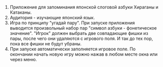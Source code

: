 1. Приложение для запоминания японской слоговой азбуки Хираганы и Катаканы.
2. Аудитория - изучающие японский язык.
3. Игра по принципу "угадай пару". 
  При запуске приложения выводится произвольный набор пар "символ азбуки - фонетическое значение". 
  "Игрок" должен выбрать две совпадающие фишки из пары, после чего они удаляются с игрового поля. 
  И так до тех пор, пока все фишки не будут убраны.
4. При запуске автоматически заполняется игровое поле. По окончании начать новую игру можно нажав в любом месте окна или через меню.